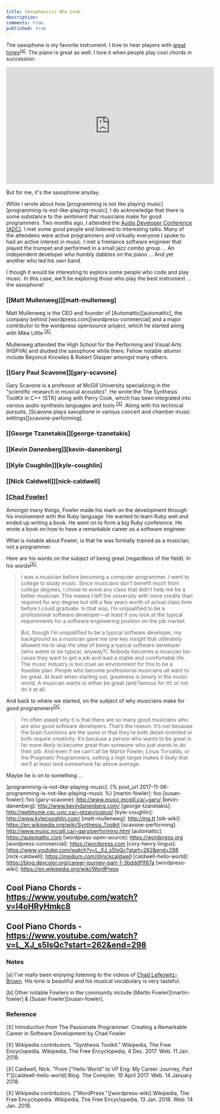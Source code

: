 ```yaml
---
title: Saxophonists Who Code
description: 
comments: true
published: true
---
```


The saxophone is my favorite instrument.  I love to hear players with [great tones][lefkowitz-brown-recordame]<sup>[[a]](#great-tone)</sup>.  The piano is great as well.  I love it when people play cool chords in succession:
<iframe width="560" height="315" src="https://www.youtube.com/embed/L_XJ_s5IsQc?start=262&end=299" frameborder="0" allow="autoplay; encrypted-media" allowfullscreen></iframe>
<br/>

But for me, it's the saxophone anyday.

While I wrote about how [programming is not like playing music][programming-is-not-like-playing-music]; I do acknowledge that there is some substance to the sentiment that musicians make for good programmers.  Two months ago, I attended the [Audio Developer Conference (ADC)][adc].  I met some good people and listened to interesting talks.  Many of the attendees were active programmers and virtually everyone I spoke to had an active interest in music.  I met a freelance software engineer that played the trumpet and performed in a small jazz combo group ... An independent developer who humbly dabbles on the piano ... And yet another who led his own band.

I though it would be interesting to explore some people who code and play music.  In this case, we'll be exploring those who play the best instrument ... the saxophone!

### [[Matt Mullenweg]][matt-mullenweg]
Matt Mullenweg is the CEO and founder of [Automattic][automattic], the company behind [wordpress.com][wordpress-commercial] and a major contributor to the wordpress opensource project, which he started along with Mike Little <sup>[[X]](#wordpress-wiki)</sup>.

Mullenweg attended the High School for the Performing and Visual Arts (HSPVA) and studied the saxophone while there.  Fellow notable allumni include Beyoncé Knowles & Robert Glasper amongst many others.

### [[Gary Paul Scavone]][gary-scavone]
Gary Scavone is a professor at McGill University specializing in the "scientific research in musical acoustics".  He wrote the The Synthesis ToolKit in C++ (STK) along with Perry Cook, which has been integrated into various audio synthesis languages and tools <sup>[[X]](#stk-wiki)</sup>.  Along with his technical pursuits, [Scavone plays saxophone in various concert and chamber music settings][scavone-performing].

### [[George Tzanetakis]][george-tzanetakis]


### [[Kevin Danenberg]][kevin-danenberg]


### [[Kyle Coughlin]][kyle-coughlin]

### [[Nick Caldwell]][nick-caldwell]


### [[Chad Fowler]][chad-fowler]
Amongst many things, Fowler made his mark on the development through his involvement with the Ruby language.  He wanted to learn Ruby well and ended up writing a book.  He went on to form a big Ruby conference.  He wrote a book on how to have a remarkable career as a software engineer.

What is notable about Fowler, is that he was formally trained as a musician, not a programmer.

Here are his words on the subject of being great (regardless of the field): In his words<sup>[[X]](#the-passionate-programmer)</sup>:

> I was a musician before becoming a computer programmer. I went to college to study music. Since musicians don’t benefit much from college degrees, I chose to avoid any class that didn’t help me be a better musician. This means I left the university with more credits than required for any degree but still a few years worth of actual class time before I could graduate. In that way, I’m unqualified to be a professional software developer—at least if you look at the typical requirements for a software engineering position on the job market.
>
> But, though I’m unqualified to be a typical software developer, my background as a musician gave me one key insight that ultimately allowed me to skip the step of being a typical software developer (who wants to be typical, anyway?). Nobody becomes a musician be- cause they want to get a job and lead a stable and comfortable life. The music industry is too cruel an environment for this to be a feasible plan. People who become professional musicians all want to be great. At least when starting out, greatness is binary in the music world. A musician wants to either be great (and famous for it!) or not do it at all.

And back to where we started, on the subject of why musicians make for good programmers<sup>[[X]](#the-passionate-programmer)</sup>:
> I’m often asked why it is that there are so many good musicians who are also good software developers. That’s the reason. It’s not because the brain functions are the same or that they’re both detail-oriented or both require creativity. It’s because a person who wants to be great is far more likely to become great than someone who just wants to do their job. And even if we can’t all be Martin Fowler, Linus Torvalds, or the Pragmatic Programmers, setting a high target makes it likely that we’ll at least land somewhere far above average.

Maybe he is on to something ...


[adc]: https://juce.com/adc-2017
[chad-fowler]: foo
[cool-chords]: foo
[lefkowitz-brown-recordame]: https://www.youtube.com/watch?v=dIhCMLBbwqs
[lefkowitz-brown]: http://www.chadlefkowitz-brown.com/
[programming-is-not-like-playing-music]: {% post_url 2017-11-06-programming-is-not-like-playing-music %}
[martin-fowler]: foo
[susan-fowler]: foo
[gary-scavone]: http://www.music.mcgill.ca/~gary/
[kevin-danenberg]: http://www.kevindanenberg.com/
[george-tzanetakis]: http://webhome.csc.uvic.ca/~gtzan/output/
[kyle-coughlin]: http://www.kylecoughlin.com/
[matt-mullenweg]: http://ma.tt
[stk-wiki]: https://en.wikipedia.org/wiki/Synthesis_Toolkit
[scavone-performing]: http://www.music.mcgill.ca/~gary/performing.html
[automattic]: https://automattic.com
[wordpress-open-source]: https://wordpress.org
[wordpress-commercial]: https://wordpress.com
[cory-henry-lingus]: https://www.youtube.com/watch?v=L_XJ_s5IsQc?start=262&end=298
[nick-caldwell]: https://medium.com/@nickcaldwell
[caldwell-hello-world]: https://blog.devcolor.org/career-journey-part-1-3bdddf1f87a
[wordpress-wiki]: https://en.wikipedia.org/wiki/WordPress


## Cool Piano Chords - https://www.youtube.com/watch?v=l4oHRyHmkc8
## Cool Piano Chords - https://www.youtube.com/watch?v=L_XJ_s5IsQc?start=262&end=298


### Notes
[<a name="great-tone">a</a>] I've really been enjoying listening to the videos of [Chad Lefkowitz-Brown][lefkowitz-brown].  His tone is beautiful and his musical vocabulary is very tasteful.

[<a name="no-fowler-relation">b</a>] Other notable Fowlers in the community include [Martin Fowler][martin-fowler] & [Susan Fowler][susan-fowler]. 

### Reference
[<a name="the-passionate-programmer">X</a>] Introduction from The Passionate Programmer: Creating a Remarkable Career in Software Development by Chad Fowler

[<a name="stk-wiki">X</a>] Wikipedia contributors. "Synthesis Toolkit." Wikipedia, The Free Encyclopedia. Wikipedia, The Free Encyclopedia, 4 Dec. 2017. Web. 11 Jan. 2018.

[<a name="caldwell-hello-world">X</a>] Caldwell, Nick. "From [“Hello World” to VP Eng: My Career Journey, Part 1"][caldwell-hello-world] Blog. The Compiler. 10 April 2017. Web. 14 January 2018.

[<a name="wordpress-wiki">X</a>] Wikipedia contributors. ["WordPress."][wordpress-wiki] Wikipedia, The Free Encyclopedia. Wikipedia, The Free Encyclopedia, 13 Jan. 2018. Web. 14 Jan. 2018.
